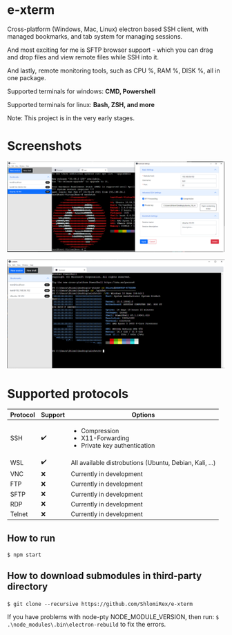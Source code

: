 # e-xterm
Cross-platform (Windows, Mac, Linux) electron based SSH client, with managed bookmarks, and tab system for managing sessions. 

And most exciting for me is SFTP browser support - which you can drag and drop files and view remote files while SSH into it.

And lastly, remote monitoring tools, such as CPU %, RAM %, DISK %, all in one package.

Supported terminals for windows: **CMD, Powershell**

Supported terminals for linux: **Bash, ZSH, and more**

Note: This project is in the very early stages.

# Screenshots

![](./README-resources/screenshot.png "Ubuntu VM and bookmark settings")

![](./README-resources/powershell.png "Powershell winfetch")

# Supported protocols

| Protocol | Support            | Options                                                                                 |
| -------- | ------------------ | --------------------------------------------------------------------------------------- |
| SSH      | :heavy_check_mark: | <ul><li>Compression</li><li>X11-Forwarding</li><li>Private key authentication</li></ul> |
| WSL      | :heavy_check_mark: | All available distrobutions (Ubuntu, Debian, Kali, ...)                                 |
| VNC      | :x:                | Currently in development                                                                |
| FTP      | :x:                | Currently in development                                                                |
| SFTP     | :x:                | Currently in development                                                                |
| RDP      | :x:                | Currently in development                                                                |
| Telnet   | :x:                | Currently in development                                                                |



## How to run
```
$ npm start
```

## How to download submodules in third-party directory

`$ git clone --recursive https://github.com/ShlomiRex/e-xterm`

If you have problems with node-pty NODE_MODULE_VERSION, then run:
`$ .\node_modules\.bin\electron-rebuild`
to fix the errors.
